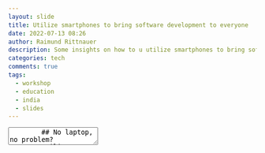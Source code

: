 ```yaml
---
layout: slide
title: Utilize smartphones to bring software development to everyone
date: 2022-07-13 08:26
author: Raimund Rittnauer
description: Some insights on how to u utilize smartphones to bring software development to everyone
categories: tech
comments: true
tags:
  - workshop
  - education
  - india
  - slides
---
```


<section data-markdown>
    <textarea data-template>
        ## No laptop, no problem?
        Utilize smartphones to bring software development to "everyone"
        ---
        # Background
        ---
        ## Bachelor Thesis
        Enhancing the Resilience of Software Engineering Courses by Implementing Continuous Education using Smartphones Exemplified at a Rural College
        ---
        ## Resilience
        - school closures due to COVID-19 restrict access to computer lab at college
        - cannot attend class due to personal/technical problems
        - enhance location- and time-independency
        ---
        ## Continous Education
        - learning material is online available at any time
        - students can continue their journey even if semester is over
        ---
        ## The course(s)
        - 2nd year - Java fundamentals (multiple small assignments)
        - 3rd year - Java OOP (project based)
        ---
        # The challenges
        ---
        ## Availability of laptops and/or desktop computers
        ---
        <img class="r-stretch" src="/assets/img/2022-07-13-utilize-smartphones-to-bring-software-development-to-everyone/access-to-computer-internet.png">
        <p>National Sample Survey KI Education 75th Round</p>
        ---
        <img class="r-stretch" src="/assets/img/2022-07-13-utilize-smartphones-to-bring-software-development-to-everyone/access-to-personal-device.png">
        <p>Survey among students of 2nd and 3rd year (B-Tech)</p>
        ---
        ## Let's use smartphones
        ---
        ## The plan in 2021
        Set up was completely remotely
        - Learning platform - Moodle
        - Communication - Slack
        - Classes and submission reviews - Zoom
        - Practicing - Android apps & web services
        ---
        ## Internet connection and power
        ---
        <img class="r-stretch" src="/assets/img/2022-07-13-utilize-smartphones-to-bring-software-development-to-everyone/daily-internet-data-limit.png">
        Survey among students of 3rd and 4th year (B-Tech)
        ---
        ## Internet connection and power
        - Limited mobile data per day while having remote classes all day long
        - Unstable internet connection or no mobile data
        - Power cuts
        - Even worse during rainy season
        ---
        > Due to slow internet connection, I could not attend the class.
        ---
        > Today, because of rain, I lost network, so I did not attend the class.
        ---
        > The net is all over, I tried to join, but it disconnects constantly Raimund.
        ---
        ## Reactions
        - Class recordings
        - Explanation videos of Java concepts
        - Android apps should also work offline
        ---
        ## Android apps
        - [Sololearn](https://www.sololearn.com/)
        - [Spck Code Editor](https://play.google.com/store/apps/details?id=io.spck)
        - [Java N-IDE](https://github.com/shenghuntianlang/java-n-IDE-for-Android)
        - Most apps require internet connection, due to code compiling on remote servers
        ---
        > I prefer recordings, I can watch as often as I need.
        ---
        Submission reviews are also a challenge in a remote setup due to connection issues, and often background noises due to lack of a quiet learning environment.
        ---
        ## Placements > Skill development
        (my personal opinion)
        ---
        > Some selected students are at college now, due to placement trainings.
        ---
        > Your class is the only one where we have to do practical programming.
        ---
        > Fastly they complete the syllabus, but only theoretically.
        ---
        ## Programming on a Smartphone
        ---
        Students mentioned that they struggle with the small screen size and that the virtual keyboard covers most of the screen when active.
        ---
        > It is also hard to type and time-consuming compared to a laptop and/or computer.
        ---
        One student streamed the content of his smartphone to his TV and connected a bluetooth keyboard.
        ---
        > Laptop is more convenient for practical usage like programming, maybe because I am used to it.
        ---
        During the SSIs, 2nd year students mentioned that in their opinion, all assignments are solvable using a smartphone.
        ---
        During the SSIs, 3rd year students mentioned that in their opinion, the Java assignments are difficult to solve using a smartphone. They mentioned that smaller assignments which include less code would be easily solvable, but assignments that include more code and more (Java-) files are hard and timeconsuming to solve using a smartphone.
        ---
        Android apps often do not support the large feature set like on desktop IDEs (e.g. debugging, intellisense, ...).
        ---
        > On laptop we have more features to do the programming.
        ---
        ## Small summary
        - Lack of physical keyboard and small screen size was mentioned the most
        - Students can participate using only Smartphones
           - Assignments must be designed appropriately
        - Only few Android apps that run entirely offline exist
        - Android apps are not as feature rich as desktop IDEs
        - Recording classes, explanation videos, and providing learning material online helps reach students
        ---
        ## At least we could continue practicing programming also during school closures and without laptops!
        ---
        ## 2022
        - I quit my job
        - Now I am in India
        - Created a new course for 4th year students
        - GitHub + Git on [Termux](https://github.com/termux) + [Java N-IDE](https://github.com/shenghuntianlang/java-n-IDE-for-Android)
        - GitHub + [Spck Code Editor](https://play.google.com/store/apps/details?id=io.spck) (integrated Git client)
        ---
        ## 2022
        - New 1st year students
          - ~30% have a laptop
        - Limited internet availability (at college and mobile data)
        - Power cuts
          - Computer labs
          - Live coding sessions
        ---
        <img class="r-stretch" src="/assets/img/2022-07-13-utilize-smartphones-to-bring-software-development-to-everyone/github-workshop.jpg">
        <p>Workshop on Git and GitHub</p>
        ---
        <img class="r-stretch" src="/assets/img/2022-07-13-utilize-smartphones-to-bring-software-development-to-everyone/swag.jpg">
        <p>Thanks <a href="https://www.linkedin.com/in/mvkaran/" target="_blank">Karan M.V.</a> and <a href="https://github.com/" target="_blank">GitHub</a> for swag!</p>
        ---
        ## References
        - [NSS 75th round](https://www.thehinducentre.com/resources/article30980071.ece/binary/KI_Education_75th_Final_compressed.pdf)
        - [Telecom Statistics India](https://dot.gov.in/sites/default/files/Telecom%20Statistics%20India-2019.pdf)
        - [Households with computer in the euro area](https://www.statista.com/statistics/748551/worldwidehouseholds-with-computer/)
        - [Rural households with internet access in the euro area](https://appsso.eurostat.ec.europa.eu/nui/show.do?query=BOOKMARK_DS-053754_QID_68B6462B_UID_-3F171EB0&layout=TIME,C,X,0;GEO,L,Y,0;UNIT,L,Z,0;HHTYP,L,Z,1;INDICATORS,C,Z,2;&zSelection=DS-053754HHTYP,HH_DEG3;DS-053754UNIT,PC_HH;DS-053754INDICATORS,OBS_FLAG;&rankName1=UNIT_1_2_-1_2&rankName2=HHTYP_1_2_-1_2&rankName3=INDICATORS_1_2_-1_2&rankName4=TIME_1_0_0_0&rankName5=GEO_1_2_0_1&sortC=ASC_-1_FIRST&rStp=&cStp=&rDCh=&cDCh=&rDM=true&cDM=true&footnes=false&empty=false&wai=false&time_mode=NONE&time_most_recent=false&lang=EN&cfo=%23%23%23%2C%23%23%23.%23%23%23)
        - [Urban households with internet access in the euro area](https://appsso.eurostat.ec.europa.eu/nui/show.do?query=BOOKMARK_DS-053754_QID_-53411C72_UID_-3F171EB0&layout=TIME,C,X,0;GEO,L,Y,0;UNIT,L,Z,0;HHTYP,L,Z,1;INDICATORS,C,Z,2;&zSelection=DS-053754HHTYP,HH_DEG1;DS-053754UNIT,PC_HH;DS-053754INDICATORS,OBS_FLAG;&rankName1=UNIT_1_2_-1_2&rankName2=HHTYP_1_2_-1_2&rankName3=INDICATORS_1_2_-1_2&rankName4=TIME_1_0_0_0&rankName5=GEO_1_2_0_1&sortC=ASC_-1_FIRST&rStp=&cStp=&rDCh=&cDCh=&rDM=true&cDM=true&footnes=false&empty=false&wai=false&time_mode=NONE&time_most_recent=false&lang=EN&cfo=%23%23%23%2C%23%23%23.%23%23%23)
        ---
        ## If you have
        - Ideas
        - Resources
        - Feedback

        👉 [rittnauer.at](http://rittnauer.at) 👈
    </textarea>
</section>

